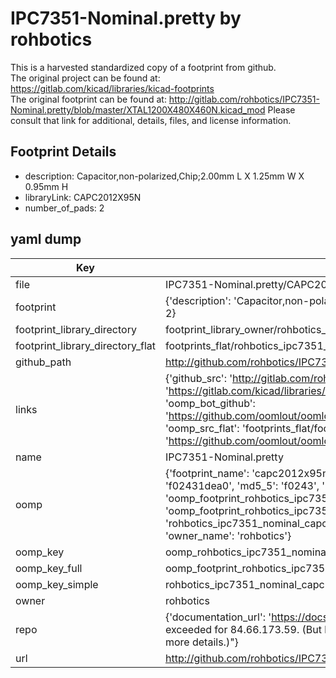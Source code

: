 # IPC7351-Nominal.pretty by rohbotics  
This is a harvested standardized copy of a footprint from github.  
The original project can be found at:  
https://gitlab.com/kicad/libraries/kicad-footprints  
The original footprint can be found at:
http://gitlab.com/rohbotics/IPC7351-Nominal.pretty/blob/master/XTAL1200X480X460N.kicad_mod
Please consult that link for additional, details, files, and license information.  
## Footprint Details
* description: Capacitor,non-polarized,Chip;2.00mm L X 1.25mm W X 0.95mm H  
* libraryLink: CAPC2012X95N  
* number_of_pads: 2  
## yaml dump  
| Key | Value |  
| --- | --- |  
| file | IPC7351-Nominal.pretty/CAPC2012X95N.kicad_mod |  
| footprint | {'description': 'Capacitor,non-polarized,Chip;2.00mm L X 1.25mm W X 0.95mm H', 'libraryLink': 'CAPC2012X95N', 'number_of_pads': 2} |  
| footprint_library_directory | footprint_library_owner/rohbotics_IPC7351-Nominal.pretty |  
| footprint_library_directory_flat | footprints_flat/rohbotics_ipc7351_nominal_capc2012x95n/working |  
| github_path | http://github.com/rohbotics/IPC7351-Nominal.pretty/blob/master/CAPC2012X95N.kicad_mod |  
| links | {'github_src': 'http://gitlab.com/rohbotics/IPC7351-Nominal.pretty/blob/master/XTAL1200X480X460N.kicad_mod', 'github_src_repo': 'https://gitlab.com/kicad/libraries/kicad-footprints', 'oomp_bot': 'footprints/rohbotics_ipc7351_nominal_capc2012x95n/working', 'oomp_bot_github': 'https://github.com/oomlout/oomlout_oomp_footprint_bot/tree/main/footprints/rohbotics_ipc7351_nominal_capc2012x95n/working', 'oomp_src_flat': 'footprints_flat/footprints_flat/rohbotics_ipc7351_nominal_capc2012x95n/working', 'oomp_src_flat_github': 'https://github.com/oomlout/oomlout_oomp_footprint_src/tree/main/footprints_flat/rohbotics_ipc7351_nominal_capc2012x95n/working'} |  
| name | IPC7351-Nominal.pretty |  
| oomp | {'footprint_name': 'capc2012x95n', 'library_name': 'ipc7351_nominal', 'md5': 'f02431dea0c9e02b8b2b46f2146b2c3b', 'md5_10': 'f02431dea0', 'md5_5': 'f0243', 'md5_6': 'f02431', 'oomp_key': 'oomp_rohbotics_ipc7351_nominal_capc2012x95n', 'oomp_key_extra': 'oomp_footprint_rohbotics_ipc7351_nominal_capc2012x95n', 'oomp_key_full': 'oomp_footprint_rohbotics_ipc7351_nominal_capc2012x95n_f02431', 'oomp_key_simple': 'rohbotics_ipc7351_nominal_capc2012x95n', 'original_filename': 'IPC7351-Nominal.pretty/CAPC2012X95N.kicad_mod', 'owner_name': 'rohbotics'} |  
| oomp_key | oomp_rohbotics_ipc7351_nominal_capc2012x95n |  
| oomp_key_full | oomp_footprint_rohbotics_ipc7351_nominal_capc2012x95n |  
| oomp_key_simple | rohbotics_ipc7351_nominal_capc2012x95n |  
| owner | rohbotics |  
| repo | {'documentation_url': 'https://docs.github.com/rest/overview/resources-in-the-rest-api#rate-limiting', 'message': "API rate limit exceeded for 84.66.173.59. (But here's the good news: Authenticated requests get a higher rate limit. Check out the documentation for more details.)"} |  
| url | http://github.com/rohbotics/IPC7351-Nominal.pretty |  

